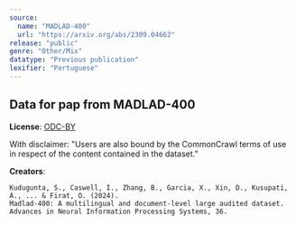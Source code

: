```yaml
---
source:
  name: "MADLAD-400"
  url: "https://arxiv.org/abs/2309.04662"
release: "public"
genre: "Other/Mix"
datatype: "Previous publication"
lexifier: "Portuguese"
---
```


## Data for pap from MADLAD-400

**License**: [ODC-BY](https://opendatacommons.org/licenses/by/1-0/)

With disclaimer: "Users are also bound by the CommonCrawl terms of use in respect of the content contained in the dataset."

**Creators**:
```
Kudugunta, S., Caswell, I., Zhang, B., Garcia, X., Xin, D., Kusupati, A., ... & Firat, O. (2024).
Madlad-400: A multilingual and document-level large audited dataset. 
Advances in Neural Information Processing Systems, 36.
```
